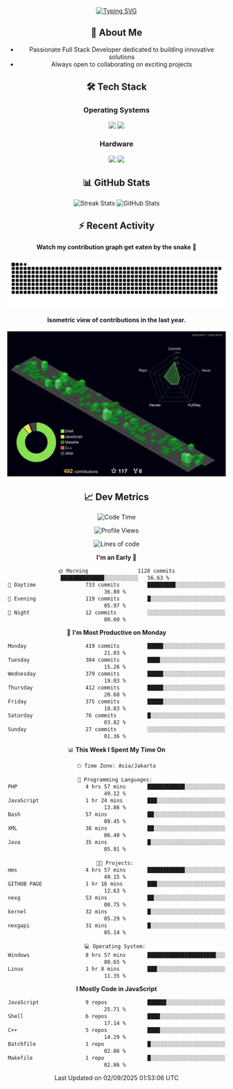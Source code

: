 <div align="center" style="max-width: 900px; margin: auto;">
<a href="https://github.com/thunderkex">
  <img src="https://readme-typing-svg.herokuapp.com?font=Fira+Code&pause=1000&center=true&vCenter=true&width=435&lines=Ha+ha!+I+am+here!;Told+you+a+storm+was+coming!" alt="Typing SVG" />
</a>

## 👋 About Me
- Passionate Full Stack Developer dedicated to building innovative solutions
- Always open to collaborating on exciting projects

## 🛠️ Tech Stack
### Operating Systems
<a href="#"><img src="https://img.shields.io/badge/Linux-FCC624?style=flat&logo=linux&logoColor=black"></a>
<a href="#"><img src="https://img.shields.io/badge/Windows-0078D6?style=flat&logo=windows&logoColor=white"></a>

### Hardware
<a href="#"><img src="https://img.shields.io/badge/Raspberry%20Pi-C51A4A?style=flat&logo=raspberrypi&logoColor=white"></a>
<a href="#"><img src="https://img.shields.io/badge/Arduino-00979D?style=flat&logo=Arduino&logoColor=white"></a>

## 📊 GitHub Stats
<div align="center">
  <img src="https://streak-stats.demolab.com?user=thunderkex&theme=tokyonight-duo&border_radius=20" alt="Streak Stats" />
  <img src="https://github-readme-stats.vercel.app/api?username=thunderkex&show_icons=true&theme=tokyonight&border_radius=20" alt="GitHub Stats" />
</div>

## ⚡ Recent Activity
<h4>Watch my contribution graph get eaten by the snake 🐍</h4>
<img width="600em" alt="thunderkex's Github commit snake" src="https://raw.githubusercontent.com/thunderkex/thunderkex/output/grid-snake-ov.svg" />

<h4>Isometric view of contributions in the last year.</h4>
<a href="./profile-3d-contrib/profile-night-green.svg">
	<img width="600em" src="./profile-3d-contrib/profile-night-green.svg">
</a>

## 📈 Dev Metrics
<!--START_SECTION:waka-->
![Code Time](http://img.shields.io/badge/Code%20Time-1%2C526%20hrs%2058%20mins-blue)

![Profile Views](http://img.shields.io/badge/Profile%20Views-0-blue)

![Lines of code](https://img.shields.io/badge/From%20Hello%20World%20I%27ve%20Written-3.5%20million%20lines%20of%20code-blue)

**I'm an Early 🐤** 

```text
🌞 Morning                1128 commits        ██████████████░░░░░░░░░░░   56.63 % 
🌆 Daytime                733 commits         █████████░░░░░░░░░░░░░░░░   36.80 % 
🌃 Evening                119 commits         █░░░░░░░░░░░░░░░░░░░░░░░░   05.97 % 
🌙 Night                  12 commits          ░░░░░░░░░░░░░░░░░░░░░░░░░   00.60 % 
```
📅 **I'm Most Productive on Monday** 

```text
Monday                   419 commits         █████░░░░░░░░░░░░░░░░░░░░   21.03 % 
Tuesday                  304 commits         ████░░░░░░░░░░░░░░░░░░░░░   15.26 % 
Wednesday                379 commits         █████░░░░░░░░░░░░░░░░░░░░   19.03 % 
Thursday                 412 commits         █████░░░░░░░░░░░░░░░░░░░░   20.68 % 
Friday                   375 commits         █████░░░░░░░░░░░░░░░░░░░░   18.83 % 
Saturday                 76 commits          █░░░░░░░░░░░░░░░░░░░░░░░░   03.82 % 
Sunday                   27 commits          ░░░░░░░░░░░░░░░░░░░░░░░░░   01.36 % 
```


📊 **This Week I Spent My Time On** 

```text
🕑︎ Time Zone: Asia/Jakarta

💬 Programming Languages: 
PHP                      4 hrs 57 mins       ████████████░░░░░░░░░░░░░   49.12 % 
JavaScript               1 hr 24 mins        ███░░░░░░░░░░░░░░░░░░░░░░   13.86 % 
Bash                     57 mins             ██░░░░░░░░░░░░░░░░░░░░░░░   09.45 % 
XML                      38 mins             ██░░░░░░░░░░░░░░░░░░░░░░░   06.40 % 
Java                     35 mins             █░░░░░░░░░░░░░░░░░░░░░░░░   05.91 % 

🐱‍💻 Projects: 
mms                      4 hrs 57 mins       ████████████░░░░░░░░░░░░░   49.15 % 
GITHUB PAGE              1 hr 16 mins        ███░░░░░░░░░░░░░░░░░░░░░░   12.63 % 
nexg                     53 mins             ██░░░░░░░░░░░░░░░░░░░░░░░   08.75 % 
kernel                   32 mins             █░░░░░░░░░░░░░░░░░░░░░░░░   05.29 % 
nexgapi                  31 mins             █░░░░░░░░░░░░░░░░░░░░░░░░   05.14 % 

💻 Operating System: 
Windows                  8 hrs 57 mins       ██████████████████████░░░   88.65 % 
Linux                    1 hr 8 mins         ███░░░░░░░░░░░░░░░░░░░░░░   11.35 % 
```

**I Mostly Code in JavaScript** 

```text
JavaScript               9 repos             ██████░░░░░░░░░░░░░░░░░░░   25.71 % 
Shell                    6 repos             ████░░░░░░░░░░░░░░░░░░░░░   17.14 % 
C++                      5 repos             ████░░░░░░░░░░░░░░░░░░░░░   14.29 % 
Batchfile                1 repo              █░░░░░░░░░░░░░░░░░░░░░░░░   02.86 % 
Makefile                 1 repo              █░░░░░░░░░░░░░░░░░░░░░░░░   02.86 % 
```




 Last Updated on 02/09/2025 01:53:06 UTC
<!--END_SECTION:waka-->
</div>
